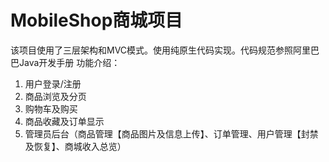 MobileShop商城项目
==========
该项目使用了三层架构和MVC模式。使用纯原生代码实现。代码规范参照阿里巴巴Java开发手册
功能介绍：
1. 用户登录/注册
2. 商品浏览及分页
3. 购物车及购买
4. 商品收藏及订单显示
5. 管理员后台（商品管理【商品图片及信息上传】、订单管理、用户管理【封禁及恢复】、商城收入总览）
